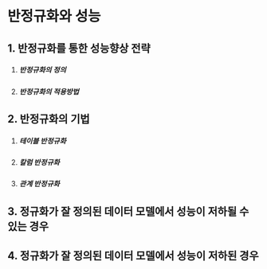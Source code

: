# 반정규화와 성능

## 1. 반정규화를 통한 성능향상 전략

1. ##### 반정규화의 정의

2. ##### 반정규화의 적용방법

## 2. 반정규화의 기법

1. ##### 테이블 반정규화

2. ##### 칼럼 반정규화

3. ##### 관계 반정규화

## 3. 정규화가 잘 정의된 데이터 모델에서 성능이 저하될 수 있는 경우

## 4. 정규화가 잘 정의된 데이터 모델에서 성능이 저하된 경우



